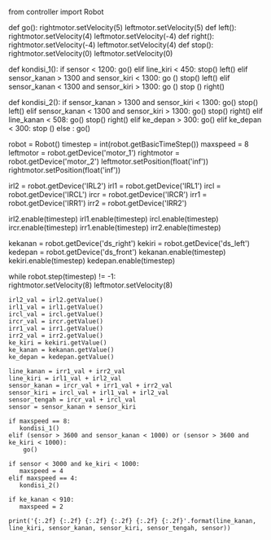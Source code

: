 from controller import Robot

def go():
    rightmotor.setVelocity(5)
    leftmotor.setVelocity(5)
def left():
    rightmotor.setVelocity(4)
    leftmotor.setVelocity(-4)
def right():
    rightmotor.setVelocity(-4)
    leftmotor.setVelocity(4)
def stop():
    rightmotor.setVelocity(0)
    leftmotor.setVelocity(0)
   
def kondisi_1():
    if sensor < 1200:
        go()
    elif line_kiri < 450:
        stop()
        left()
    elif sensor_kanan > 1300 and sensor_kiri < 1300:
        go ()
        stop()
        left()
    elif sensor_kanan < 1300 and sensor_kiri > 1300:
        go ()
        stop ()
        right()
       
def kondisi_2():
    if sensor_kanan > 1300 and sensor_kiri < 1300:
        go()
        stop()
        left()
    elif sensor_kanan < 1300 and sensor_kiri > 1300:
        go()
        stop()
        right()
    elif line_kanan < 508:
        go()
        stop()
        right()
    elif ke_depan > 300:
        go()
    elif ke_depan < 300:
        stop ()
    else :
        go()
       
        
robot = Robot()
timestep = int(robot.getBasicTimeStep())
maxspeed = 8
leftmotor = robot.getDevice('motor_1')
rightmotor = robot.getDevice('motor_2')
leftmotor.setPosition(float('inf'))
rightmotor.setPosition(float('inf'))

irl2 = robot.getDevice('IRL2')
irl1 = robot.getDevice('IRL1')
ircl = robot.getDevice('IRCL')
ircr = robot.getDevice('IRCR')
irr1 = robot.getDevice('IRR1')
irr2 = robot.getDevice('IRR2')

irl2.enable(timestep)
irl1.enable(timestep)
ircl.enable(timestep)
ircr.enable(timestep)
irr1.enable(timestep)
irr2.enable(timestep)

kekanan = robot.getDevice('ds_right')
kekiri = robot.getDevice('ds_left')
kedepan = robot.getDevice('ds_front')
kekanan.enable(timestep)
kekiri.enable(timestep)
kedepan.enable(timestep)

while robot.step(timestep) != -1:  
    rightmotor.setVelocity(8)
    leftmotor.setVelocity(8)
    
    irl2_val = irl2.getValue()
    irl1_val = irl1.getValue()
    ircl_val = ircl.getValue()
    ircr_val = ircr.getValue()
    irr1_val = irr1.getValue()
    irr2_val = irr2.getValue()
    ke_kiri = kekiri.getValue()
    ke_kanan = kekanan.getValue()
    ke_depan = kedepan.getValue()

    line_kanan = irr1_val + irr2_val
    line_kiri = irl1_val + irl2_val
    sensor_kanan = ircr_val + irr1_val + irr2_val
    sensor_kiri = ircl_val + irl1_val + irl2_val
    sensor_tengah = ircr_val + ircl_val
    sensor = sensor_kanan + sensor_kiri    
   
    if maxspeed == 8:
       kondisi_1()
    elif (sensor > 3600 and sensor_kanan < 1000) or (sensor > 3600 and ke_kiri < 1000):
        go()
        
    if sensor < 3000 and ke_kiri < 1000:
       maxspeed = 4
    elif maxspeed == 4:
       kondisi_2()
       
    if ke_kanan < 910: 
       maxspeed = 2
    
    print('{:.2f} {:.2f} {:.2f} {:.2f} {:.2f} {:.2f}'.format(line_kanan, line_kiri, sensor_kanan, sensor_kiri, sensor_tengah, sensor))
    
    
